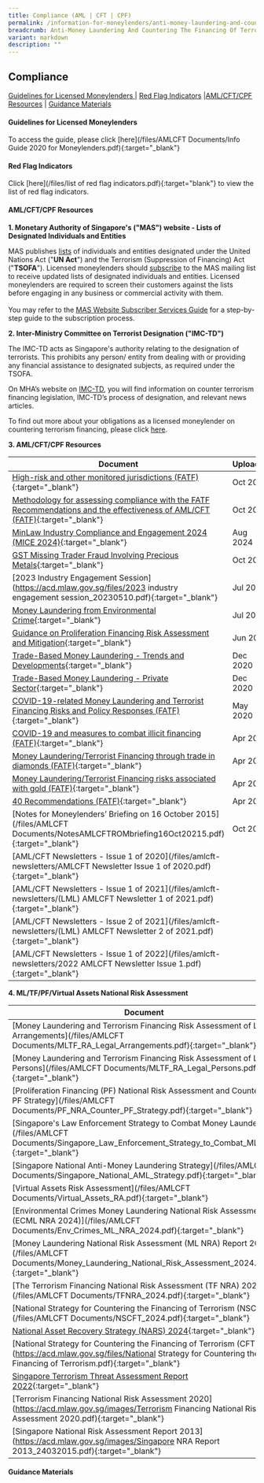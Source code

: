 ```yaml
---
title: Compliance (AML | CFT | CPF)
permalink: /information-for-moneylenders/anti-money-laundering-and-countering-the-financing-of-terrorism/
breadcrumb: Anti-Money Laundering And Countering The Financing Of Terrorism
variant: markdown
description: ""
---
```

Compliance
---
  

<a href="#Guidelines for Licensed Moneylenders">Guidelines for Licensed Moneylenders </a> | <a href="#Red Flag Indicators">Red Flag Indicators</a> |<a href="#AML/CFT/CPF Resources">AML/CFT/CPF Resources</a> | <a href="#Guidance Materials">Guidance Materials </a>

#### <a id="Guidelines for Licensed Moneylenders"></a>Guidelines for Licensed Moneylenders

To access the guide, please click [here](/files/AMLCFT Documents/Info Guide 2020 for Moneylenders.pdf){:target="_blank"}

#### <a id="Red Flag Indicators"></a>Red Flag Indicators

Click [here](/files/list of red flag indicators.pdf){:target="blank"} to view the list of red flag indicators.

#### <a id="AML/CFT/CPF Resources"></a>AML/CFT/CPF Resources

**1. Monetary Authority of Singapore's ("MAS") website - Lists of Designated Individuals and Entities**

MAS publishes <a target="_blank" href="https://www.mas.gov.sg/regulation/anti-money-laundering/targeted-financial-sanctions/lists-of-designated-individuals-and-entities">lists</a> of individuals and entities designated under the United Nations Act ("**UN Act**") and the Terrorism (Suppression of Financing) Act ("**TSOFA**"). Licensed moneylenders should <a target="_blank" href="https://www.mas.gov.sg/subscription-services">subscribe</a> to the MAS mailing list to receive updated lists of designated individuals and entities. Licensed moneylenders are required to screen their customers against the lists before engaging in any business or commercial activity with them.<br><br>
You may refer to the <a target="_blank" href="https://acd.mlaw.gov.sg/images/MAS%20Website%20Subscriber%20Services%20Guide_20191105_V1Final.pdf">MAS Website Subscriber Services Guide</a> for a step-by-step guide to the subscription process.<br>

**2. Inter-Ministry Committee on Terrorist Designation ("IMC-TD")**

The IMC-TD acts as Singapore's authority relating to the designation of terrorists. This prohibits any person/ entity from dealing with or providing any financial assistance to designated subjects, as required under the TSOFA.

On MHA’s website on <a target="_blank" href="https://www.mha.gov.sg/what-we-do/managing-security-threats/countering-the-financing-of-terrorism">IMC-TD</a>, you will find information on counter terrorism financing legislation, IMC-TD’s process of designation, and relevant news articles.

To find out more about your obligations as a licensed moneylender on countering terrorism financing, please click <a target="_blank" href="https://acd.mlaw.gov.sg/images/Measures%20relating%20to%20prevention%20of%20terrorism%20financing.pdf">here</a>. 

**3. AML/CFT/CPF Resources**

<style>
table th:first-of-type {
    width: 85%;
}
table th:nth-of-type(2) {
    width: 36%;
}
table th:nth-of-type(3) {
    width: 30%;
}
table th:nth-of-type(3) {
width: 30%;
}
</style>

| Document | Uploaded |
| --- | --- |
| [High-risk and other monitored jurisdictions (FATF)](https://www.fatf-gafi.org/en/countries/black-and-grey-lists.html){:target="_blank"} | Oct 2024 |
| [Methodology for assessing compliance with the FATF Recommendations and the effectiveness of AML/CFT (FATF)](https://www.fatf-gafi.org/en/publications/Mutualevaluations/Fatf-methodology.html){:target="_blank"} | Oct 2024 |
| [MinLaw Industry Compliance and Engagement 2024 (MICE 2024)](https://acd.mlaw.gov.sg/files/MICE_2024.pdf){:target="_blank"} | Aug 2024 |
| [GST Missing Trader Fraud Involving Precious Metals](https://www.iras.gov.sg/who-we-are/what-we-do/annual-reports-and-publications/taxbytes-iras/gst/gst-missing-trader-fraud-involving-precious-metals){:target="_blank"} | Oct 2023 |
| [2023 Industry Engagement Session](https://acd.mlaw.gov.sg/files/2023 industry engagement session_20230510.pdf){:target="_blank"} | Jul 2023 |
| [Money Laundering from Environmental Crime](https://www.fatf-gafi.org/media/fatf/documents/reports/Money-Laundering-from-Environmental-Crime.pdf){:target="_blank"} | Jul 2021 |
| [Guidance on Proliferation Financing Risk Assessment and Mitigation](https://www.fatf-gafi.org/media/fatf/documents/reports/Guidance-Proliferation-Financing-Risk-Assessment-Mitigation.pdf){:target="_blank"} | Jun 2021 |
| [Trade-Based Money Laundering - Trends and Developments](http://www.fatf-gafi.org/media/fatf/content/Trade-Based-Money-Laundering-Trends-and-Developments.pdf){:target="_blank"} | Dec 2020 |
| [Trade-Based Money Laundering - Private Sector](http://www.fatf-gafi.org/media/fatf/documents/Handout-Trade-Based-Money-Laundering-Private-Sector.pdf){:target="_blank"} | Dec 2020 |
| [COVID-19-related Money Laundering and Terrorist Financing Risks and Policy Responses (FATF)](https://www.fatf-gafi.org/media/fatf/documents/COVID-19-AML-CFT.pdf){:target="_blank"} | May 2020 |
| [COVID-19 and measures to combat illicit financing (FATF)](https://www.fatf-gafi.org/publications/fatfgeneral/documents/statement-covid-19.html){:target="_blank"} | Apr 2020 |
| [Money Laundering/Terrorist Financing through trade in diamonds (FATF)](https://www.fatf-gafi.org/media/fatf/documents/reports/ML-TF-through-trade-in-diamonds.pdf){:target="_blank"} | Apr 2019 |
| [Money Laundering/Terrorist Financing risks associated with gold (FATF)](https://www.fatf-gafi.org/content/dam/fatf-gafi/reports/ML-TF-risks-vulnerabilities-associated-with-gold.pdf){:target="_blank"} | Apr 2019 |
| [40 Recommendations (FATF)](http://www.fatf-gafi.org/publications/fatfrecommendations/documents/fatf-recommendations.html){:target="_blank"} | Apr 2019 |
| [Notes for Moneylenders’ Briefing on 16 October 2015](/files/AMLCFT Documents/NotesAMLCFTROMbriefing16Oct20215.pdf){:target="_blank"} | Oct 2015 |
| [AML/CFT Newsletters - Issue 1 of 2020](/files/amlcft-newsletters/AMLCFT Newsletter Issue 1 of 2020.pdf){:target="_blank"} | 
| [AML/CFT Newsletters - Issue 1 of 2021](/files/amlcft-newsletters/(LML) AMLCFT Newsletter 1 of 2021.pdf){:target="_blank"} | 
| [AML/CFT Newsletters - Issue 2 of 2021](/files/amlcft-newsletters/(LML) AMLCFT Newsletter 2 of 2021.pdf){:target="_blank"} | 
| [AML/CFT Newsletters - Issue 1 of 2022](/files/amlcft-newsletters/2022 AMLCFT Newsletter Issue 1.pdf){:target="_blank"} | 

**4. ML/TF/PF/Virtual Assets National Risk Assessment**
<style>
table th:first-of-type {
    width: 85%;
}
table th:nth-of-type(2) {
    width: 36%;
}
table th:nth-of-type(3) {
    width: 30%;
}
table th:nth-of-type(3) {
width: 30%;
}
</style>

| Document | Uploaded |
| --- | --- |
| [Money Laundering and Terrorism Financing Risk Assessment of Legal Arrangements](/files/AMLCFT Documents/MLTF_RA_Legal_Arrangements.pdf){:target="_blank"} | Nov 2024 |
| [Money Laundering and Terrorism Financing Risk Assessment of Legal Persons](/files/AMLCFT Documents/MLTF_RA_Legal_Persons.pdf){:target="_blank"} | Nov 2024 |
| [Proliferation Financing (PF) National Risk Assessment and Counter-PF Strategy](/files/AMLCFT Documents/PF_NRA_Counter_PF_Strategy.pdf){:target="_blank"} | Nov 2024 |
| [Singapore's Law Enforcement Strategy to Combat Money Laundering](/files/AMLCFT Documents/Singapore_Law_Enforcement_Strategy_to_Combat_ML.pdf){:target="_blank"} | Nov 2024 |
| [Singapore National Anti-Money Laundering Strategy](/files/AMLCFT Documents/Singapore_National_AML_Strategy.pdf){:target="_blank"} | Nov 2024 |
| [Virtual Assets Risk Assessment](/files/AMLCFT Documents/Virtual_Assets_RA.pdf){:target="_blank"} | Nov 2024 |
| [Environmental Crimes Money Laundering National Risk Assessment (ECML NRA 2024)](/files/AMLCFT Documents/Env_Crimes_ML_NRA_2024.pdf){:target="_blank"} | May 2024 |
| [Money Laundering National Risk Assessment (ML NRA) Report 2024)](/files/AMLCFT Documents/Money_Laundering_National_Risk_Assessment_2024.pdf){:target="_blank"} | Jun 2024 |
| [The Terrorism Financing National Risk Assessment (TF NRA) 2024)](/files/AMLCFT Documents/TFNRA_2024.pdf){:target="_blank"} | Jul 2024 |
| [National Strategy for Countering the Financing of Terrorism (NSCFT)](/files/AMLCFT Documents/NSCFT_2024.pdf){:target="_blank"} | Jul 2024 |
| [National Asset Recovery Strategy (NARS) 2024](https://acd.mlaw.gov.sg/files/National_Asset_Recovery_Strategy_2024.pdf){:target="_blank"} | Jun 2024 |
| [National Strategy for Countering the Financing of Terrorism (CFT)](https://acd.mlaw.gov.sg/files/National Strategy for Countering the Financing of Terrorism.pdf){:target="_blank"} |  Oct 2022 |
| [Singapore Terrorism Threat Assessment Report 2022](https://www.mha.gov.sg/docs/default-source/default-document-library/singapore-terrorism-threat-assessment-report-2022.pdf){:target="_blank"} | Aug 2022 |
| [Terrorism Financing National Risk  Assessment 2020](https://acd.mlaw.gov.sg/images/Terrorism Financing National Risk Assessment 2020.pdf){:target="_blank"} | Jan 2021 |
| [Singapore National Risk Assessment Report 2013](https://acd.mlaw.gov.sg/images/Singapore NRA Report 2013_24032015.pdf){:target="_blank"} | Apr 2019 |

#### <a id="Guidance Materials"></a>Guidance Materials